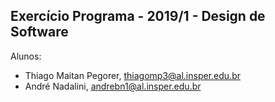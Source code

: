 Exercício Programa - 2019/1 - Design de Software
------------------------------------------------

Alunos: 
- Thiago Maitan Pegorer, thiagomp3@al.insper.edu.br
- André Nadalini, andrebn1@al.insper.edu.br


